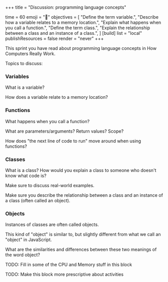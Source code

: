 +++
title = "Discussion: programming language concepts"

time = 60
emoji = "🧰"
objectives = [
  "Define the term variable.",
  "Describe how a variable relates to a memory location.",
  "Explain what happens when you call a function.",
  "Define the term class.",
  "Explain the relationship between a class and an instance of a class.",
]
[build]
  list = "local"
  publishResources = false
  render = "never"
+++

This sprint you have read about programming language concepts in How Computers Really Work.

Topics to discuss:

### Variables

What is a variable?

How does a variable relate to a memory location?

### Functions

What happens when you call a function?

What are parameters/arguments? Return values? Scope?

How does "the next line of code to run" move around when using functions?

### Classes

What is a class? How would you explain a class to someone who doesn't know what code is?

Make sure to discuss real-world examples.

Make sure you describe the relationship between a class and an instance of a class (often called an object).

### Objects

Instances of classes are often called objects.

This kind of "object" is similar to, but slightly different from what we call an "object" in JavaScript.

What are the similarities and differences between these two meanings of the word object?

TODO: Fill in some of the CPU and Memory stuff in this block

TODO: Make this block more prescriptive about activities
